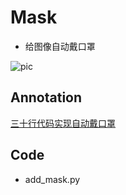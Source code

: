 ﻿# Mask

* 给图像自动戴口罩


![pic](https://github.com/librauee/Trick/blob/master/mask/a.jpg)

## Annotation

[三十行代码实现自动戴口罩](https://mp.weixin.qq.com/s/pUNy-CbMsZqf08-SDDtt1Q)




## Code

* add_mask.py 
